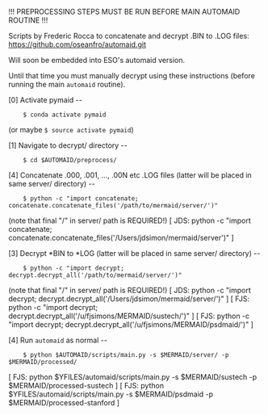 !!! PREPROCESSING STEPS MUST BE RUN BEFORE MAIN AUTOMAID ROUTINE !!!

Scripts by Frederic Rocca to concatenate and decrypt .BIN to .LOG files:
https://github.com/oseanfro/automaid.git

Will soon be embedded into ESO's automaid version.

Until that time you must manually decrypt using these instructions
(before running the main `automaid` routine).

[0] Activate pymaid --

```
    $ conda activate pymaid
```
(or maybe ```$ source activate pymaid```)

[1] Navigate to decrypt/ directory --
```
    $ cd $AUTOMAID/preprocess/
```

[4] Concatenate .000, .001, ..., .00N etc .LOG files (latter will be placed in same server/ directory) --
```
    $ python -c "import concatenate; concatenate.concatenate_files('/path/to/mermaid/server/')"
```
(note that final "/" in server/ path is REQUIRED!)
[ JDS: python -c "import concatenate; concatenate.concatenate_files('/Users/jdsimon/mermaid/server')" ]

[3] Decrypt *BIN to *LOG (latter will be placed in same server/ directory) --
```
    $ python -c "import decrypt; decrypt.decrypt_all('/path/to/mermaid/server/')"
```
(note that final "/" in server/ path is REQUIRED!)
[ JDS: python -c "import decrypt; decrypt.decrypt_all('/Users/jdsimon/mermaid/server/')" ]
[ FJS: python -c "import decrypt; decrypt.decrypt_all('/u/fjsimons/MERMAID/sustech/')" ]
[ FJS: python -c "import decrypt; decrypt.decrypt_all('/u/fjsimons/MERMAID/psdmaid/')" ]

[4] Run `automaid` as normal --
```
    $ python $AUTOMAID/scripts/main.py -s $MERMAID/server/ -p $MERMAID/processed/
```
[ FJS: python $YFILES/automaid/scripts/main.py -s $MERMAID/sustech -p $MERMAID/processed-sustech ]
[ FJS: python $YFILES/automaid/scripts/main.py -s $MERMAID/psdmaid -p $MERMAID/processed-stanford ]
